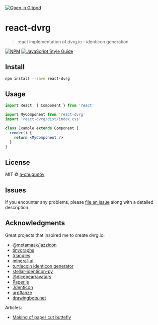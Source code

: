 [![Open in Gitpod](https://gitpod.io/button/open-in-gitpod.svg)](https://gitpod.io/#https://github.com/a-chugunov/react-dvrg)

# react-dvrg

> react implementation of dvrg.io - identicon generation

[![NPM](https://img.shields.io/npm/v/react-dvrg.svg)](https://www.npmjs.com/package/react-dvrg) [![JavaScript Style Guide](https://img.shields.io/badge/code_style-standard-brightgreen.svg)](https://standardjs.com)

## Install

```bash
npm install --save react-dvrg
```

## Usage

```jsx
import React, { Component } from 'react'

import MyComponent from 'react-dvrg'
import 'react-dvrg/dist/index.css'

class Example extends Component {
  render() {
    return <MyComponent />
  }
}
```

## License

MIT © [a-chugunov](https://github.com/a-chugunov)


## Issues
If you encounter any problems, please [file an issue](https://github.com/a-chugunov/dvrgicons/issues) along with a detailed description.


## Acknowledgments
Great projects that inspired me to create dvrg.io.

- [@metamask/jazzicon](https://github.com/MetaMask/jazzicon#readme)
- [tinygraphs](https://github.com/taironas/tinygraphs)
- [triangles](https://github.com/msurguy/triangles)
- [mineral-ui](https://github.com/mineral-ui/mineral-ui)
- [turtlecoin identicon generator](https://github.com/turtlecoin/paper-turtle)
- [stellar-identicon-py](https://github.com/Lobstrco/stellar-identicon-py)
- [@dicebear/avatars](https://github.com/dicebear/dicebear)
- [Paper.js](https://github.com/paperjs/paper.js)
- [Jdenticon](https://github.com/dmester/jdenticon)
- [urpflanze](https://github.com/urpflanze-org/urpflanze)
- [drawingbots.net](https://drawingbots.net/knowledge/tools/svg-generator)


Articles:
- [Making of paper cut buttefly](https://julienleonard.com/making-of-paper-cut-butterfly.html)
